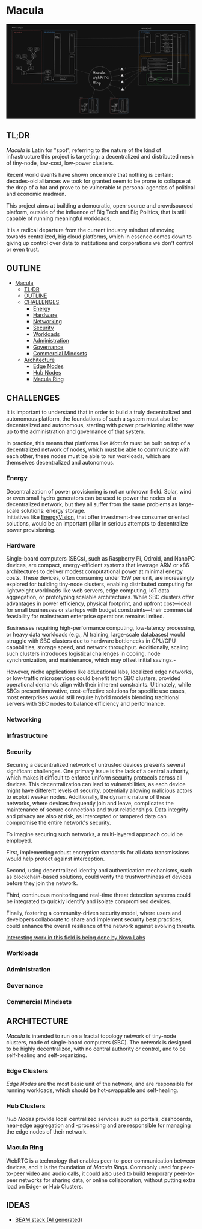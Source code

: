 # Macula

![Macula Container Diagram](architecture/macula-container.png)

## TL;DR

_Macula_ is Latin for "spot", referring to the nature of the kind of infrastructure this project is targeting: a decentralized and distributed mesh of tiny-node, low-cost, low-power clusters.

Recent world events have shown once more that nothing is certain: decades-old alliances we took for granted seem to be prone to collapse at the drop of a hat and prove to be vulnerable to personal agendas of political and economic madmen.

This project aims at building a democratic, open-source and crowdsourced platform, outside of the influence of Big Tech and Big Politics, that is still capable of running meaningful workloads.

It is a radical departure from the current industry mindset of moving towards centralized, big cloud platforms, which in essence comes down to giving up control over data to institutions and corporations we don't control or even trust.

## OUTLINE

- [Macula](#macula)
  - [TL;DR](#tldr)
  - [OUTLINE](#outline)
  - [CHALLENGES](#challenges)
    - [Energy](#energy)
    - [Hardware](#hardware)
    - [Networking](#networking)
    - [Security](#security)
    - [Workloads](#workloads)
    - [Administration](#administration)
    - [Governance](#governance)
    - [Commercial Mindsets](#commercial-mindsets)
  - [Architecture](#architecture)
    - [Edge Nodes](#edge-nodes)
    - [Hub Nodes](#hub-nodes)
    - [Macula Ring](#macula-ring)

## CHALLENGES

It is important to understand that in order to build a truly decentralized and autonomous platform, the foundations of such a system must also be decentralized and autonomous, starting with power provisioning all the way up to the administration and governance of that system.

In practice, this means that platforms like _Macula_ must be built on top of a decentralized network of nodes, which must be able to communicate with each other, these nodes must be able to run workloads, which are themselves decentralized and autonomous.

### Energy

Decentralization of power provisioning is not an unknown field. Solar, wind or even small hydro generators can be used to power the nodes of a decentralized network, but they all suffer from the same problems as large-scale solutions: energy storage.  
Initiatives like [EnergyVision](https://energyvision.be), that offer investment-free consumer oriented solutions, would be an important pillar in serious attempts to decentralize power provisioning.

### Hardware

Single-board computers (SBCs), such as Raspberry Pi, Odroid, and NanoPC devices, are compact, energy-efficient systems that leverage ARM or x86 architectures to deliver modest computational power at minimal energy costs. These devices, often consuming under 15W per unit, are increasingly explored for building tiny-node clusters, enabling distributed computing for lightweight workloads like web servers, edge computing, IoT data aggregation, or prototyping scalable architectures. While SBC clusters offer advantages in power efficiency, physical footprint, and upfront cost—ideal for small businesses or startups with budget constraints—their commercial feasibility for mainstream enterprise operations remains limited.

Businesses requiring high-performance computing, low-latency processing, or heavy data workloads (e.g., AI training, large-scale databases) would struggle with SBC clusters due to hardware bottlenecks in CPU/GPU capabilities, storage speed, and network throughput. Additionally, scaling such clusters introduces logistical challenges in cooling, node synchronization, and maintenance, which may offset initial savings.-

However, niche applications like educational labs, localized edge networks, or low-traffic microservices could benefit from SBC clusters, provided operational demands align with their inherent constraints. Ultimately, while SBCs present innovative, cost-effective solutions for specific use cases, most enterprises would still require hybrid models blending traditional servers with SBC nodes to balance efficiency and performance.

### Networking

### Infrastructure

### Security

Securing a decentralized network of untrusted devices presents several significant challenges. One primary issue is the lack of a central authority, which makes it difficult to enforce uniform security protocols across all devices. This decentralization can lead to vulnerabilities, as each device might have different levels of security, potentially allowing malicious actors to exploit weaker nodes. Additionally, the dynamic nature of these networks, where devices frequently join and leave, complicates the maintenance of secure connections and trust relationships. Data integrity and privacy are also at risk, as intercepted or tampered data can compromise the entire network's security.

To imagine securing such networks, a multi-layered approach could be employed.

First, implementing robust encryption standards for all data transmissions would help protect against interception.

Second, using decentralized identity and authentication mechanisms, such as blockchain-based solutions, could verify the trustworthiness of devices before they join the network.

Third, continuous monitoring and real-time threat detection systems could be integrated to quickly identify and isolate compromised devices.

Finally, fostering a community-driven security model, where users and developers collaborate to share and implement security best practices, could enhance the overall resilience of the network against evolving threats.

[Interesting work in this field is being done by Nova Labs](https://youtu.be/c1DMN_mmRoQ?si=Z9ngoDn3JdJdgqUY)

### Workloads

### Administration

### Governance

### Commercial Mindsets

## ARCHITECTURE

_Macula_ is intended to run on a fractal topology network of tiny-node clusters, made of single-board computers (SBC). The network is designed to be highly decentralized, with no central authority or control, and to be self-healing and self-organizing.

### Edge Clusters

_Edge Nodes_ are the most basic unit of the network, and are responsible for running workloads, which should be hot-swappable and self-healing.

### Hub Clusters

_Hub Nodes_ provide local centralized services such as portals, dashboards, near-edge aggregation and -processing and are responsible for managing the edge nodes of their network.

### Macula Ring

WebRTC is a technology that enables peer-to-peer communication between devices, and it is the foundation of _Macula Rings_. Commonly used for peer-to-peer video and audio calls, it could also used to build temporary peer-to-peer networks for sharing data, or online collaboration, without putting extra load on Edge- or Hub Clusters.

## IDEAS

- [BEAM stack (AI generated)](ideas/analysis/root-beam.md)
